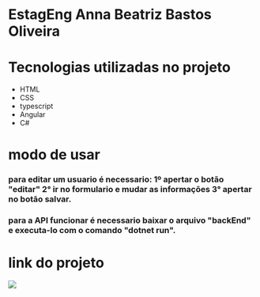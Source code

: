 # EstagEng Anna Beatriz Bastos Oliveira
# Tecnologias utilizadas no projeto
* HTML
* CSS
* typescript
* Angular
* C#
# modo de usar
### para editar um usuario é necessario: 1º apertar o botão "editar" 2° ir no formulario e mudar as informações 3° apertar no botão salvar.
### para a API funcionar é necessario baixar o arquivo "backEnd" e executa-lo com o comando "dotnet run".
# link do projeto
   <a href="https://estag-eng-anna-beatriz-bastos.vercel.app/" target="_blank"><img src="https://img.shields.io/badge/-Link-purple?style=for-the-badge&logo=aluraplayo&logoColor=white"></a>
